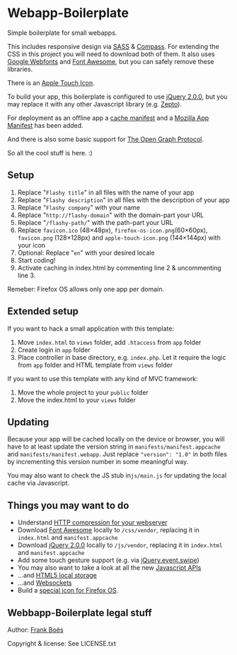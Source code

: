 Webapp-Boilerplate
==================

Simple boilerplate for small webapps.

This includes responsive design via [SASS](http://sass-lang.com/) & [Compass](http://compass-style.org/). For extending the CSS in this project you will need to download both of them.
It also uses [Google Webfonts](http://www.google.com/fonts/) and [Font Awesome](http://fortawesome.github.io/Font-Awesome/), but you can safely remove these libraries.

There is an [Apple Touch Icon](https://developer.apple.com/library/ios/#documentation/AppleApplications/Reference/SafariWebContent/ConfiguringWebApplications/ConfiguringWebApplications.html).

To build your app, this boilerplate is configured to use [jQuery 2.0.0](http://jquery.com/), but you may replace it with any other Javascript library (e.g. [Zepto](http://zeptojs.com/)).

For deployment as an offline app a [cache manifest](https://developer.mozilla.org/en/docs/HTML/Using_the_application_cache) and a [Mozilla App Manifest](https://developer.mozilla.org/en-US/docs/Web/Apps/Manifest) has been added.

And there is also some basic support for [The Open Graph Protocol](http://ogp.me/).

So all the cool stuff is here. :)

Setup
-----

1. Replace "`Flashy title`" in all files with the name of your app
2. Replace "`Flashy description`" in all files with the description of your app
3. Replace "`Flashy company`" with your name
4. Replace "`http://flashy-domain`" with the domain-part your URL
5. Replace "`/flashy-path/`" with the path-part your URL
6. Replace `favicon.ico` (48×48px), `firefox-os-icon.png`(60×60px), `favicon.png` (128×128px) and `apple-touch-icon.png` (144×144px) with your icon
7. Optional: Replace "`en`" with your desired locale
8. Start coding!
9. Activate caching in index.html by commenting line 2 & uncommenting line 3.

Remeber: Firefox OS allows only one app per domain.

Extended setup
--------------

If you want to hack a small application with this template:

1. Move `index.html` to `views` folder, add `.htaccess` from `app` folder
2. Create login in `app` folder
2. Place controller in base directory, e.g. `index.php`. Let it require the logic from `app` folder and HTML template from `views` folder

If you want to use this template with any kind of MVC framework:

1. Move the whole project to your `public` folder
2. Move the index.html to your `views` folder

Updating
--------

Because your app will be cached locally on the device or browser, you will have to at least update the version string in `manifests/manifest.appcache` and `manifests/manifest.webapp`. Just replace `"version": "1.0"` in both files by incrementing this version number in some meaningful way.

You may also want to check the JS stub in`js/main.js` for updating the local cache via Javascript.

Things you may want to do
-------------------------

* Understand [HTTP compression for your webserver](http://en.wikipedia.org/wiki/HTTP_compression)
* Download [Font Awesome](http://fontawesome.io/) locally to `/css/vendor`, replacing it in `index.html` and `manifest.appcache`
* Download [jQuery 2.0.0](http://jquery.com/) locally to `/js/vendor`, replacing it in `index.html` and `manifest.appcache`
* Add some touch gesture support (e.g. via [jQuery.event.swipe](http://stephband.info/jquery.event.swipe/))
* You may also want to take a look at all the new [Javascript APIs](http://alistapart.com/article/environmental-design-with-the-device-api)
* …and [HTML5 local storage](http://diveintohtml5.info/storage.html)
* …and [Websockets](http://www.html5rocks.com/en/tutorials/websockets/basics/)
* Build a [special icon for Firefox OS](https://www.mozilla.org/en-US/styleguide/products/firefox-os/icons/).

Webbapp-Boilerplate legal stuff
-------------------------------

Author: [Frank Boës](http://3960.org)

Copyright & license: See LICENSE.txt
